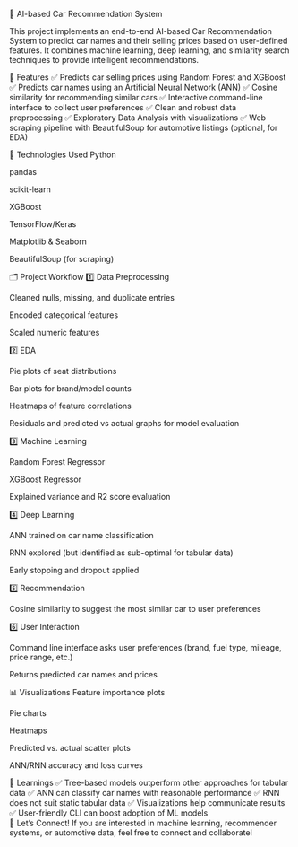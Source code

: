 🚗 AI-based Car Recommendation System

This project implements an end-to-end AI-based Car Recommendation System to predict car names and their selling prices based on user-defined features. It combines machine learning, deep learning, and similarity search techniques to provide intelligent recommendations.

📌 Features
✅ Predicts car selling prices using Random Forest and XGBoost
✅ Predicts car names using an Artificial Neural Network (ANN)
✅ Cosine similarity for recommending similar cars
✅ Interactive command-line interface to collect user preferences
✅ Clean and robust data preprocessing
✅ Exploratory Data Analysis with visualizations
✅ Web scraping pipeline with BeautifulSoup for automotive listings (optional, for EDA)

🧩 Technologies Used
Python

pandas

scikit-learn

XGBoost

TensorFlow/Keras

Matplotlib & Seaborn

BeautifulSoup (for scraping)

🗂️ Project Workflow
1️⃣ Data Preprocessing

Cleaned nulls, missing, and duplicate entries

Encoded categorical features

Scaled numeric features

2️⃣ EDA

Pie plots of seat distributions

Bar plots for brand/model counts

Heatmaps of feature correlations

Residuals and predicted vs actual graphs for model evaluation

3️⃣ Machine Learning

Random Forest Regressor

XGBoost Regressor

Explained variance and R2 score evaluation

4️⃣ Deep Learning

ANN trained on car name classification

RNN explored (but identified as sub-optimal for tabular data)

Early stopping and dropout applied

5️⃣ Recommendation

Cosine similarity to suggest the most similar car to user preferences

6️⃣ User Interaction

Command line interface asks user preferences (brand, fuel type, mileage, price range, etc.)

Returns predicted car names and prices

📊 Visualizations
Feature importance plots

Pie charts

Heatmaps

Predicted vs. actual scatter plots

ANN/RNN accuracy and loss curves

📝 Learnings
✅ Tree-based models outperform other approaches for tabular data
✅ ANN can classify car names with reasonable performance
✅ RNN does not suit static tabular data
✅ Visualizations help communicate results
✅ User-friendly CLI can boost adoption of ML models                                                                                                                                        
🤝 Let’s Connect!
If you are interested in machine learning, recommender systems, or automotive data, feel free to connect and collaborate!

